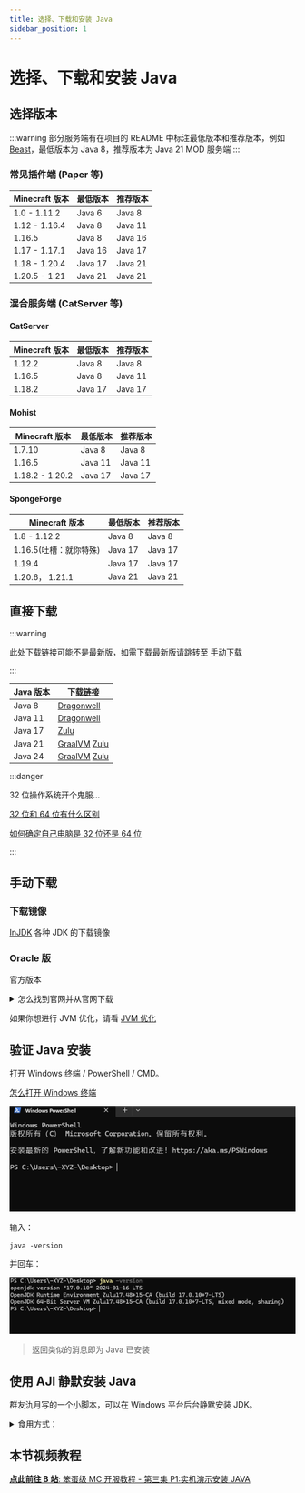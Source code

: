 ```yaml
---
title: 选择、下载和安装 Java
sidebar_position: 1
---
```


# 选择、下载和安装 Java

## 选择版本

:::warning
部分服务端有在项目的 README 中标注最低版本和推荐版本，例如 [Beast](https://github.com/HomoMC/Beast)，最低版本为 Java
8，推荐版本为 Java 21
MOD 服务端
:::

### 常见插件端 (Paper 等)

| Minecraft 版本  | 最低版本    | 推荐版本    |
|---------------|---------|---------|
| 1.0 - 1.11.2  | Java 6  | Java 8  |
| 1.12 - 1.16.4 | Java 8  | Java 11 |
| 1.16.5        | Java 8  | Java 16 |
| 1.17 - 1.17.1 | Java 16 | Java 17 |
| 1.18 - 1.20.4 | Java 17 | Java 21 |
| 1.20.5 - 1.21 | Java 21 | Java 21 |

### 混合服务端 (CatServer 等)

#### CatServer

| Minecraft 版本 | 最低版本    | 推荐版本    |
|--------------|---------|---------|
| 1.12.2       | Java 8  | Java 8  |
| 1.16.5       | Java 8  | Java 11 |
| 1.18.2       | Java 17 | Java 17 |

#### Mohist

| Minecraft 版本    | 最低版本    | 推荐版本    |
|-----------------|---------|---------|
| 1.7.10          | Java 8  | Java 8  |
| 1.16.5          | Java 11 | Java 11 |
| 1.18.2 - 1.20.2 | Java 17 | Java 17 |

#### SpongeForge

| Minecraft 版本    | 最低版本    | 推荐版本    |
|-----------------|---------|---------|
| 1.8 - 1.12.2    | Java 8  | Java 8  |
| 1.16.5(吐槽：就你特殊) | Java 17 | Java 17 |
| 1.19.4          | Java 17 | Java 17 |
| 1.20.6， 1.21.1  | Java 21 | Java 21 |

## 直接下载

:::warning

此处下载链接可能不是最新版，如需下载最新版请跳转至 [手动下载](#%E6%89%8B%E5%8A%A8%E4%B8%8B%E8%BD%BD)

:::

<!--markdownlint-disable line-length-->

| Java 版本 | 下载链接                                                                                               |
|---------|----------------------------------------------------------------------------------------------------|
| Java 8  | [Dragonwell](https://dragonwell-jdk.io/)                                                           |
| Java 11 | [Dragonwell](https://dragonwell-jdk.io/)                                                           |
| Java 17 | [Zulu](https://d10.injdk.cn/openjdk/zulu/17/)                                                      |
| Java 21 | [GraalVM](https://d10.injdk.cn/openjdk/graalvm/21/)  [Zulu](https://d10.injdk.cn/openjdk/zulu/21/) |
| Java 24 | [GraalVM](https://d10.injdk.cn/openjdk/graalvm/24/) [Zulu](https://d10.injdk.cn/openjdk/zulu/24/)  |

<!--markdownlint-enable line-length-->

:::danger

32 位操作系统开个鬼服...

[32 位和 64 位有什么区别](https://cn.bing.com/search?q=32%E4%BD%8D%2064%E4%BD%8D%E6%98%AF%E4%BB%80%E4%B9%88%E6%84%8F%E6%80%9D)

[如何确定自己电脑是 32 位还是 64 位](https://cn.bing.com/search?q=%E5%A6%82%E4%BD%95%E7%A1%AE%E5%AE%9A%E8%87%AA%E5%B7%B1%E7%94%B5%E8%84%91%E6%98%AF32%E4%BD%8D%E8%BF%98%E6%98%AF64%E4%BD%8D)

:::

## 手动下载

### 下载镜像

[InJDK](https://d10.injdk.cn/openjdk/) 各种 JDK 的下载镜像

### Oracle 版

官方版本

<details>
  <summary>怎么找到官网并从官网下载</summary>

![](_images/Oracle-1.png)
![](_images/Oracle-2.png)
![](_images/Oracle-3.png)
![](_images/Oracle-4.png)

如果再往下翻的话可以看到 Java 8 / 11。

![](_images/Oracle-5.png)

但是在这里 Java 8 需要登录才能下载。

你可以在下方链接直接下载 Java 8：

https://www.java.com/zh-CN/download/
</details>

如果你想进行 JVM 优化，请看 [JVM 优化](/Java/process/maintenance/optimize/jvm)

## 验证 Java 安装

打开 Windows 终端 / PowerShell / CMD。

[怎么打开 Windows 终端](https://cn.bing.com/search?q=%E6%80%8E%E4%B9%88%E6%89%93%E5%BC%80windows%E6%8E%A7%E5%88%B6%E5%8F%B0)

![](_images/cmd-1.png)

输入：

```shell
java -version
```

并回车：

![](_images/cmd-2.png)

> 返回类似的消息即为 Java 已安装

## 使用 AJI 静默安装 Java

群友氿月写的一个小脚本，可以在 Windows 平台后台静默安装 JDK。

<details>
<summary>食用方式：</summary>

1. 打开此链接下载 AJI: https://github.com/Lafcadia/AJI/releases/download/v0.0.2/main.exe
2. 下好了，右键选择以管理员权限打开 (如果不以管理员权限打开就无法绑定 Java 环境变量，虽然不给管理员权限程序也能正常运行，并安装
   Java，但可能会在后续阶段出现问题)
3. ![示意图](https://github.com/user-attachments/assets/28035c47-d34b-4b38-b895-29f38366bef9)
4. 选择合适的版本的 Java，点击 `Install Java`，下载。
5. 不要关闭窗口，直到下方的提示栏从 `Installing...` 变为 `Complete.`

</details>

## 本节视频教程

[**点此前往 B 站**: 笨蛋级 MC 开服教程 - 第三集 P1:实机演示安装 JAVA](https://www.bilibili.com/video/BV1eT42167iZ/)
